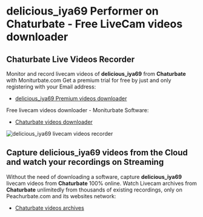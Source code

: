 # delicious_iya69 Performer on Chaturbate - Free LiveCam videos downloader

## Chaturbate Live Videos Recorder

Monitor and record livecam videos of **delicious_iya69** from **Chaturbate** with Moniturbate.com
Get a premium trial for free by just and only registering with your Email address:
* [delicious_iya69 Premium videos downloader](https://moniturbate.com/request-demo-licence-key.html)

Free livecam videos downloader - Moniturbate Software:
* [Chaturbate videos downloader](https://moniturbate.com/moniturbate-download-software.html)

![delicious_iya69 livecam videos recorder](https://peachurnet.com/templates/moniturbate-software.png)


## Capture delicious_iya69 videos from the Cloud and watch your recordings on Streaming

Without the need of downloading a software, capture **delicious_iya69** livecam videos from **Chaturbate** 100% online.
Watch Livecam archives from **Chaturbate** unlimitedly from thousands of existing recordings, only on Peachurbate.com and its websites network:
* [Chaturbate videos archives](https://peachurnet.com/)